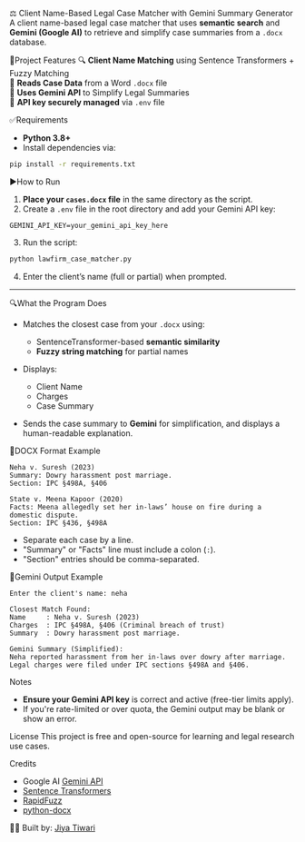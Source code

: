 ⚖️ Client Name-Based Legal Case Matcher with Gemini Summary Generator
A client name-based legal case matcher that uses **semantic search** and **Gemini (Google AI)** to retrieve and simplify case summaries from a `.docx` database.

📂Project Features
🔍 **Client Name Matching** using Sentence Transformers + Fuzzy Matching  
📄 **Reads Case Data** from a Word `.docx` file  
🤖 **Uses Gemini API** to Simplify Legal Summaries  
🔐 **API key securely managed** via `.env` file  

✅Requirements
- **Python 3.8+**
- Install dependencies via:
```bash
pip install -r requirements.txt
````
▶️How to Run

1. **Place your `cases.docx` file** in the same directory as the script.
2. Create a `.env` file in the root directory and add your Gemini API key:

```
GEMINI_API_KEY=your_gemini_api_key_here
```
3. Run the script:

```bash
python lawfirm_case_matcher.py
```
4. Enter the client’s name (full or partial) when prompted.

---

🔍What the Program Does

* Matches the closest case from your `.docx` using:

  *  SentenceTransformer-based **semantic similarity**
  *  **Fuzzy string matching** for partial names

* Displays:

  *  Client Name
  *  Charges
  *  Case Summary

* Sends the case summary to **Gemini** for simplification, and displays a human-readable explanation.



📝DOCX Format Example

```
Neha v. Suresh (2023)
Summary: Dowry harassment post marriage.
Section: IPC §498A, §406

State v. Meena Kapoor (2020)
Facts: Meena allegedly set her in-laws’ house on fire during a domestic dispute.
Section: IPC §436, §498A
```

* Separate each case by a line.
* "Summary" or "Facts" line must include a colon (`:`).
* "Section" entries should be comma-separated.



🧠Gemini Output Example

```
Enter the client's name: neha

Closest Match Found:
Name     : Neha v. Suresh (2023)
Charges  : IPC §498A, §406 (Criminal breach of trust)
Summary  : Dowry harassment post marriage.

Gemini Summary (Simplified):
Neha reported harassment from her in-laws over dowry after marriage. Legal charges were filed under IPC sections §498A and §406.
```

 Notes
* **Ensure your Gemini API key** is correct and active (free-tier limits apply).
* If you're rate-limited or over quota, the Gemini output may be blank or show an error.



 License
This project is free and open-source for learning and legal research use cases.

 Credits
* Google AI [Gemini API](https://ai.google.dev)
* [Sentence Transformers](https://www.sbert.net/)
* [RapidFuzz](https://github.com/maxbachmann/RapidFuzz)
* [python-docx](https://python-docx.readthedocs.io/)


👩‍💻 Built by: [Jiya Tiwari](https://github.com/xoxo444)






